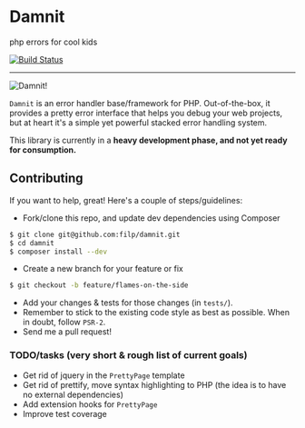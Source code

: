 # Damnit
php errors for cool kids

[![Build Status](https://travis-ci.org/filp/damnit.png?branch=master)](https://travis-ci.org/filp/damnit)

-----

![Damnit!](http://i.imgur.com/dsfWPvz.png)

`Damnit` is an error handler base/framework for PHP. Out-of-the-box, it provides a pretty
error interface that helps you debug your web projects, but at heart it's a simple yet
powerful stacked error handling system.

This library is currently in a **heavy development phase, and not yet ready for consumption.**

## Contributing

If you want to help, great! Here's a couple of steps/guidelines:

- Fork/clone this repo, and update dev dependencies using Composer

```bash
$ git clone git@github.com:filp/damnit.git
$ cd damnit
$ composer install --dev
```

- Create a new branch for your feature or fix

```bash
$ git checkout -b feature/flames-on-the-side
```

- Add your changes & tests for those changes (in `tests/`).
- Remember to stick to the existing code style as best as possible. When in doubt, follow `PSR-2`.
- Send me a pull request!

### TODO/tasks (very short & rough list of current goals)
- Get rid of jquery in the `PrettyPage` template
- Get rid of prettify, move syntax highlighting to PHP (the idea is to have no external dependencies)
- Add extension hooks for `PrettyPage`
- Improve test coverage
